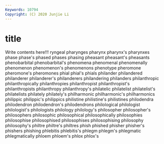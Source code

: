 ```yaml
---
Keywords: 10794
Copyright: (C) 2020 Junjie Li
---
```


# title

Write contents here!!!
ryngeal 
pharynges 
pharynx 
pharynx's 
pharynxes
phase 
phase's 
phased 
phases 
phasing 
pheasant 
pheasant's 
pheasants 
phenobarbital 
phenobarbital's
phenomena 
phenomenal 
phenomenally 
phenomenon 
phenomenon's 
phenomenons 
phenotype 
pheromone 
pheromone's 
pheromones
phial 
phial's 
phials 
philander 
philandered 
philanderer 
philanderer's 
philanderers 
philandering 
philanders
philanthropic 
philanthropically 
philanthropies 
philanthropist 
philanthropist's 
philanthropists 
philanthropy 
philanthropy's 
philatelic 
philatelist
philatelist's 
philatelists 
philately 
philately's 
philharmonic 
philharmonic's 
philharmonics 
philippic 
philippic's 
philippics
philistine 
philistine's 
philistines 
philodendra 
philodendron 
philodendron's 
philodendrons 
philological 
philologist 
philologist's
philologists 
philology 
philology's 
philosopher 
philosopher's 
philosophers 
philosophic 
philosophical 
philosophically 
philosophies
philosophise 
philosophised 
philosophises 
philosophising 
philosophy 
philosophy's 
philtre 
philtre's 
philtres 
phish
phished 
phisher 
phisher's 
phishers 
phishing 
phlebitis 
phlebitis's 
phlegm 
phlegm's 
phlegmatic
phlegmatically 
phloem 
phloem's 
phlox 
phlox's 

